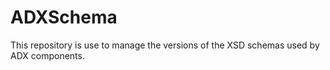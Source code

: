 # ADXSchema

This repository is use to manage the versions of the XSD schemas used by ADX components. 